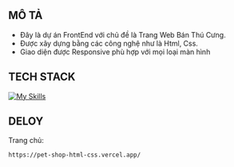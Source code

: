 ## MÔ TẢ
-  Đây là dự án FrontEnd với chủ đề là Trang Web Bán Thú Cưng. <br>
-  Được xây dựng bằng các công nghệ như là Html, Css. <br>
-  Giao diện được Responsive phù hợp với mọi loại màn hình

## TECH STACK
[![My Skills](https://skillicons.dev/icons?i=html,css)](https://skillicons.dev)

## DELOY 
Trang chủ: 
```
https://pet-shop-html-css.vercel.app/
```

